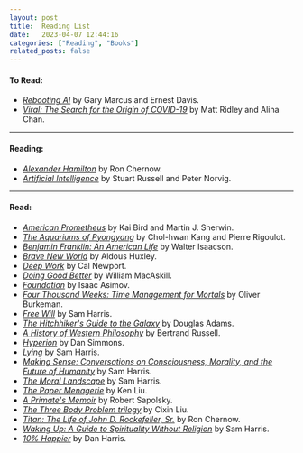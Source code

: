 ```yaml
---
layout: post
title:  Reading List
date:   2023-04-07 12:44:16
categories: ["Reading", "Books"]
related_posts: false
---
```


#### To Read:
- *[Rebooting AI](https://www.amazon.com/Rebooting-AI-Building-Artificial-Intelligence/dp/052556604X/ref=sr_1_1?crid=3IBVCF0P01SV0&keywords=Rebooting+AI&qid=1681313177&sprefix=rebooting+ai%2Caps%2C99&sr=8-1)* by Gary Marcus and Ernest Davis.
- *[Viral: The Search for the Origin of COVID-19](https://www.amazon.com/Audible-Viral-Search-Origin-COVID-19/dp/B097CLV3QP/ref=sr_1_1?keywords=viral+the+search+for+the+origin+of+covid-19&qid=1681313204&sprefix=Viral%3A+The+Se%2Caps%2C249&sr=8-1)* by Matt Ridley and Alina Chan.
___
#### Reading:
- *[Alexander Hamilton](https://www.amazon.com/Alexander-Hamilton-Ron-Chernow/dp/0143034758)* by Ron Chernow.
- *[Artificial Intelligence](https://www.amazon.com/Artificial-Intelligence-A-Modern-Approach/dp/0134610997/ref=sr_1_1?crid=3TC0H4YT3TE25&keywords=artificial+intelligence+a+modern+approach+4th+edition&qid=1680920114&s=books&sprefix=Artific%2Cstripbooks%2C101&sr=1-1&ufe=app_do%3Aamzn1.fos.f5122f16-c3e8-4386-bf32-63e904010ad0)* by Stuart Russell and Peter Norvig.
___
#### Read:
- *[American Prometheus](https://www.amazon.com/American-Prometheus-Triumph-Tragedy-Oppenheimer/dp/0375726268)* by Kai Bird and Martin J. Sherwin.
- *[The Aquariums of Pyongyang](https://www.amazon.com/Aquariums-Pyongyang-Years-North-Korean/dp/0465011047)* by Chol-hwan Kang and Pierre Rigoulot.
- *[Benjamin Franklin: An American Life](https://www.amazon.com/Benjamin-Franklin-American-Walter-Isaacson/dp/074325807X/ref=sr_1_1?crid=3LAT4J9JB7C3Q&keywords=Benjamin+Franklin+an+american+life&qid=1680920166&s=books&sprefix=benjamin+franklin+an+american+lif%2Cstripbooks%2C163&sr=1-1)* by Walter Isaacson.
- *[Brave New World](https://www.amazon.com/Brave-New-World-Aldous-Huxley/dp/0060850523)* by Aldous Huxley.
- *[Deep Work](https://www.amazon.com/Deep-Work-Focused-Success-Distracted/dp/1455586692)* by Cal Newport.
- *[Doing Good Better](https://www.amazon.com/Doing-Good-Better-Effective-Altruism/dp/1592409660)* by William MacAskill.
- *[Foundation](https://www.amazon.com/Foundation-Isaac-Asimov/dp/0553293354)* by Isaac Asimov.
- *[Four Thousand Weeks: Time Management for Mortals](https://www.amazon.com/Four-Thousand-Weeks-Management-Mortals/dp/0374159122)* by Oliver Burkeman.
- *[Free Will](https://www.amazon.com/Free-Will-Deckle-Edge-Harris/dp/1451683405/ref=pd_lpo_1?pd_rd_w=ipq4i&content-id=amzn1.sym.116f529c-aa4d-4763-b2b6-4d614ec7dc00&pf_rd_p=116f529c-aa4d-4763-b2b6-4d614ec7dc00&pf_rd_r=1SM2W5FQGEDX4QPT9PA6&pd_rd_wg=uXanv&pd_rd_r=1b6e771a-623a-4744-9ba8-cbb49874d9bc&pd_rd_i=1451683405&psc=1)* by Sam Harris.
- *[The Hitchhiker's Guide to the Galaxy](https://www.amazon.com/Hitchhikers-Guide-Galaxy-Douglas-Adams/dp/0345391802)* by Douglas Adams.
- *[A History of Western Philosophy](https://www.amazon.com/History-Western-Philosophy-Bertrand-Russell/dp/0671201581)* by Bertrand Russell.
- *[Hyperion](https://www.amazon.com/Hyperion-Cantos-Dan-Simmons/dp/0553283685)* by Dan Simmons.
- *[Lying](https://www.amazon.com/Lying-Sam-Harris/dp/1940051002)* by Sam Harris.
- *[Making Sense: Conversations on Consciousness, Morality, and the Future of Humanity](https://www.amazon.com/Making-Sense-Conversations-Consciousness-Morality/dp/B081ZHC3HX/ref=sr_1_1?crid=XA5M07707J09&keywords=sam+harris+conversations&qid=1680921108&s=books&sprefix=sam+harris+conversatio%2Cstripbooks%2C114&sr=1-1)* by Sam Harris.
- *[The Moral Landscape](https://www.amazon.com/Moral-Landscape-Science-Determine-Values/dp/143917122X)* by Sam Harris.
- *[The Paper Menagerie](https://www.amazon.com/Paper-Menagerie-Other-Stories/dp/148142436X/ref=sr_1_1?crid=2BXN2BQAUTYU&keywords=The+Paper+Menagerie&qid=1680920415&s=books&sprefix=the+paper+menagerie%2Cstripbooks%2C80&sr=1-1)* by Ken Liu.
- *[A Primate's Memoir](https://www.amazon.com/Primates-Memoir-Neuroscientists-Unconventional-Baboons/dp/0743202414)* by Robert Sapolsky.
- *[The Three Body Problem trilogy](https://www.amazon.com/Three-Body-Problem-Boxed-Set-Remembrance/dp/1250254493/ref=sr_1_1?crid=ULZ8K8FJQ4KI&keywords=three+body+problem+trilogy&qid=1680920393&s=books&sprefix=three+body+problem+trilogy%2Cstripbooks%2C114&sr=1-1)* by Cixin Liu.
- *[Titan: The Life of John D. Rockefeller, Sr.](https://www.amazon.com/Titan-Life-John-Rockefeller-Sr/dp/1400077303)* by Ron Chernow.
- *[Waking Up: A Guide to Spirituality Without Religion](https://www.amazon.com/Waking-Up-Sam-Harris-audiobook/dp/B00M9KEFY6/ref=sr_1_1?crid=3RT3TWRQLHK66&keywords=waking+up&qid=1680919942&sprefix=waking+u%2Caps%2C118&sr=8-1)* by Sam Harris.
- *[10% Happier](https://www.amazon.com/10-Happier-Self-Help-Actually-Works/dp/0062265431)* by Dan Harris.
